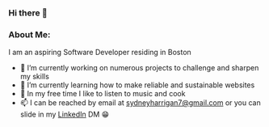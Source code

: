 ### Hi there 👋


### About Me:

I am an aspiring Software Developer residing in Boston 
<!--
**SydneyGH/SydneyGH** is a ✨ _special_ ✨ repository because its `README.md` (this file) appears on your GitHub profile.
-->
- 🔭 I’m currently working on numerous projects to challenge and sharpen my skills 
- 🌱 I’m currently learning how to make reliable and sustainable websites
- 👯 In my free time I like to listen to music and cook
- 📫 I can be reached by email at sydneyharrigan7@gmail.com or you can slide in my [LinkedIn](https://www.linkedin.com/in/sydney-harrigan/) DM 😁
<!-- - ⚡  Fun fact: ...
-->

